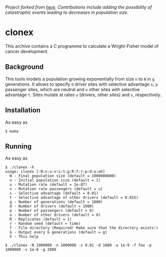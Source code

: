 *Project forked from [here](https://github.com/gerstung-lab/clonex). Contributions include adding the possibility of catastrophic events leading to decreases in population size.*

# clonex
This archive contains a C programme to calculate a Wright-Fisher model of cancer development.

## Background
This tools models a population growing exponentially from size `n` to `N` in `g` generations.
It allows to specify `d` driver sites with selective advantage `s`; `p` passenger sites, which are neutral and
`o` other sites with selective advantage `t`. Sites mutate at rates `u` (drivers, other sites) and `v`, respectively.

## Installation
As easy as
```{bash}
$ make
```

## Running
As easy as
```{bash}
$ ./clonex -h
usage: clonex [-N:n:u:v:s:t:g:R:f:r:p:d:o:wh]
  N - Final population size (default = 1000000000)
  n - Initial population size (default = 1)
  u - Mutation rate (default = 1e-07)
  v - Mutation rate passengers (default = u)
  s - Selective advantage (default = 0.01)
  t - Selective advantage of other drivers (default = 0.015)
  g - Number of generations (default = 1800)
  d - Number of drivers (default = 1000)
  p - Number of passengers (default = 0)
  o - Number of other drivers (default = 0)
  R - Replicates (default = 1)
  r - Random seed (default = time)
  f - File directory (Required! Make sure that the directory exists!)
  G - Output every G generations (default = g)
  h - This help
  
$ ./clonex -N 1000000 -n 1000000 -s 0.01 -d 1000 -u 1e-9 -f foo -p 1000000 -v 1e-8 -g 2000
```
